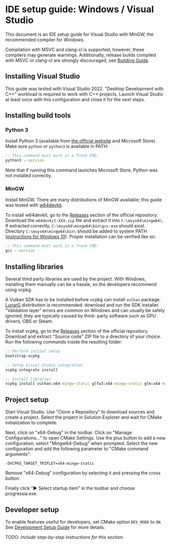 # IDE setup guide: Windows / Visual Studio

This  document  is  an  IDE  setup  guide for  Visual  Studio  with  MinGW, the
recommended compiler for Windows.

Compilation with  MSVC and clang-cl is supported; however, these  compilers may
generate warnings. Additionally, release  builds compiled with MSVC or clang-cl
are strongly discouraged, see [Building Guide](../BuildingGuide.md).

## Installing Visual Studio

This guide was  tested with Visual Studio 2022. "Desktop  Development with C++"
workload is  required to work with C++ projects. Launch  Visual Studio at least
once with this configuration and close it for the next steps.

## Installing build tools

### Python 3
Install Python 3 (available from
[the official website](https://www.python.org/downloads/)
and Microsoft Store). Make sure `python` or `python3` is available in PATH:
```cmd
:: This command must work in a fresh CMD:
python3 --version
```
Note that  if running  this command  launches Microsoft  Store, Python was  not
installed correctly.

### MinGW
Install MinGW. There are many distributions  of MinGW available; this guide was
tested with [w64devkit](https://github.com/skeeto/w64devkit).

To install w64devkit, go to the
[Releases](https://github.com/skeeto/w64devkit/releases)
section of the official  repository. Download  the `w64devkit-XXX.zip` file and
extract it into `C:\msys64\mingw64\`. If extracted correctly,
  `C:\msys64\mingw64\bin\gcc.exe`
should exist. Directory
  `C:\msys64\mingw64\bin\`
should be added to system PATH
([instructions for Windows 10](https://stackoverflow.com/a/44272417/4463352)).
Proper installation can be verified like so:
```cmd
:: This command must work in a fresh CMD:
gcc --version
```

## Installing libraries

Several third party libraries are used by the project. With Windows, installing
them manually can be a hassle, so the developers recommend using vcpkg.

A Vulkan  SDK has  to be installed before  vcpkg can  install `vulkan` package.
[LunarG](https://www.lunarg.com/vulkan-sdk/)   distribution   is   recommended:
download  and run the SDK  installer. "Validation layer"  errors are common  on
Windows and can usually be safely  ignored; they are typically caused by third-
party software such as GPU drivers, OBS or Steam.

To install vcpkg, go to the
[Releases](https://github.com/microsoft/vcpkg/releases) section of the official
repository. Download and extract  "Source code" ZIP file to a directory of your
choice. Run the following commands inside the resulting folder:
```cmd
:: Perform initial setup
bootstrap-vcpkg

:: Setup Visual Studio integration
vcpkg integrate install

:: Install libraries
vcpkg install vulkan:x64-mingw-static glfw3:x64-mingw-static glm:x64-mingw-static
```

## Project setup

Start Visual Studio. Use "Clone a Repository"  to download sources and create a
project.  Select   the  project  in  Solution  Explorer  and   wait  for  CMake
initialization to complete.

Next, click on "x64-Debug" in the  toolbar. Click on "Manage Configurations..."
to open CMake Settings. Use the plus  button to add a new configuration; select
"Mingw64-Debug"  when  prompted. Select  the  new  configuration  and  add  the
following parameter to "CMake command arguments":
```
-DVCPKG_TARGET_TRIPLET=x64-mingw-static
```

Remove "x64-Debug" configuration by selecting it and pressing the cross button.

Finally click "▶ Select startup item" in the toolbar and choose progressia.exe.

## Developer setup

To enable features useful for  developers, set CMake option `DEV_MODE` to `ON`.
See [Development Setup Guide](../DevelopmentSetupGuide.md) for more details.

TODO: _include step-by-step instructions for this section._
